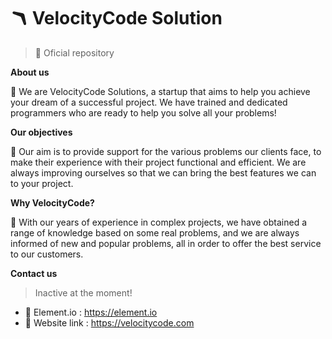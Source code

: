 # 🪃 VelocityCode Solution
> 💚 Oficial repository


**About us**

🤝 We are VelocityCode Solutions, a startup that aims to help you achieve your dream of a successful project.
We have trained and dedicated programmers who are ready to help you solve all your problems!


**Our objectives**

🔰 Our aim is to provide support for the various problems our clients face, to make their experience with their project functional and efficient.
We are always improving ourselves so that we can bring the best features we can to your project.


**Why VelocityCode?**

🔧 With our years of experience in complex projects, we have obtained a range of knowledge based on some real problems,
and we are always informed of new and popular problems, all in order to offer the best service to our customers.


**Contact us**
> Inactive at the moment!

- 🧪 Element.io : https://element.io
- 🧪 Website link : https://velocitycode.com
